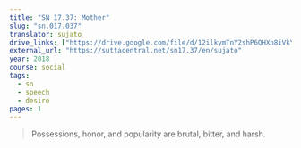 ```yaml
---
title: "SN 17.37: Mother"
slug: "sn.017.037"
translator: sujato
drive_links: ["https://drive.google.com/file/d/12ilkymTnY2shP6QHXn8iVkY9CSRZfpyX/view?usp=drivesdk"]
external_url: "https://suttacentral.net/sn17.37/en/sujato"
year: 2018
course: social
tags:
  - sn
  - speech
  - desire
pages: 1
---
```


> Possessions, honor, and popularity are brutal, bitter, and harsh.
